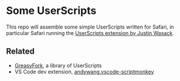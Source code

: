 # Some UserScripts

This repo will assemble some simple UserScripts written for Safari, in particular Safari running the [UserScripts extension by Justin Wasack](https://github.com/quoid/userscripts).

## Related

- [GreasyFork](https://greasyfork.org/en/scripts), a library of UserScripts
- VS Code dev extension, [andywang.vscode-scriptmonkey](https://marketplace.visualstudio.com/items?itemName=andywang.vscode-scriptmonkey)
